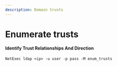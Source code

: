 ```yaml
---
description: Domain trusts
---
```


# Enumerate trusts

#### Identify Trust Relationships And Direction

```
NetExec ldap <ip> -u user -p pass -M enum_trusts
```
